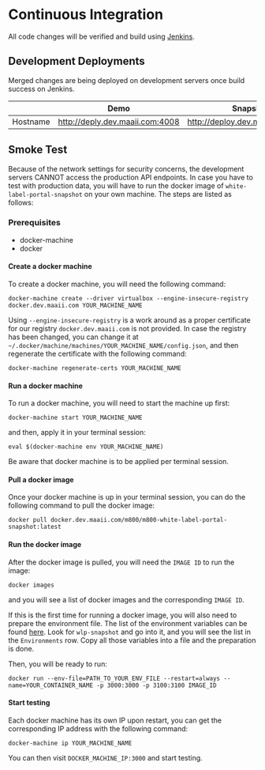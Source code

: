 # Continuous Integration

All code changes will be verified and build using [Jenkins](http://jenkins.dev.maaii.com/).

## Development Deployments

Merged changes are being deployed on development servers once build success on Jenkins.

| |Demo|Snapshot|
| --- | --- | --- |
|Hostname|http://deply.dev.maaii.com:4008|http://deploy.dev.maaii.com:4002|

## Smoke Test

Because of the network settings for security concerns, the development servers CANNOT access the production
API endpoints. In case you have to test with production data, you will have to run the docker image of
`white-label-portal-snapshot` on your own machine. The steps are listed as follows:

### Prerequisites

- docker-machine
- docker

#### Create a docker machine

To create a docker machine, you will need the following command:

```
docker-machine create --driver virtualbox --engine-insecure-registry docker.dev.maaii.com YOUR_MACHINE_NAME
```

Using `--engine-insecure-registry` is a work around as a proper certificate for our registry `docker.dev.maaii.com`
is not provided. In case the registry has been changed, you can change it at
`~/.docker/machine/machines/YOUR_MACHINE_NAME/config.json`, and then regenerate the certificate with the following command:

```
docker-machine regenerate-certs YOUR_MACHINE_NAME
```

#### Run a docker machine

To run a docker machine, you will need to start the machine up first:

```
docker-machine start YOUR_MACHINE_NAME
```

and then, apply it in your terminal session:

```
eval $(docker-machine env YOUR_MACHINE_NAME)
```

Be aware that docker machine is to be applied per terminal session.

#### Pull a docker image

Once your docker machine is up in your terminal session, you can do the following command to pull the docker image:

```
docker pull docker.dev.maaii.com/m800/m800-white-label-portal-snapshot:latest
```

#### Run the docker image

After the docker image is pulled, you will need the `IMAGE ID` to run the image:

```
docker images
```

and you will see a list of docker images and the corresponding `IMAGE ID`.

If this is the first time for running a docker image, you will also need to prepare the environment file. The list
of the environment variables can be found [here](http://deploy.dev.maaii.com:9000/#/containers/). Look for `wlp-snapshot`
and go into it, and you will see the list in the `Environments` row. Copy all those variables into a file and the preparation
is done.

Then, you will be ready to run:

```
docker run --env-file=PATH_TO_YOUR_ENV_FILE --restart=always --name=YOUR_CONTAINER_NAME -p 3000:3000 -p 3100:3100 IMAGE_ID
```

#### Start testing

Each docker machine has its own IP upon restart, you can get the corresponding IP address with the following command:

```
docker-machine ip YOUR_MACHINE_NAME
```

You can then visit `DOCKER_MACHINE_IP:3000` and start testing.
